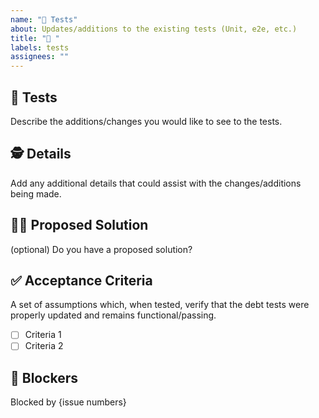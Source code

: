 ```yaml
---
name: "🧪 Tests"
about: Updates/additions to the existing tests (Unit, e2e, etc.)
title: "🧪 "
labels: tests
assignees: ""
---
```


## 🧪 Tests

Describe the additions/changes you would like to see to the tests.

## 🕵️ Details

Add any additional details that could assist with the changes/additions being made.

## 🙋‍♀️ Proposed Solution

(optional) Do you have a proposed solution?

## ✅ Acceptance Criteria

A set of assumptions which, when tested, verify that the debt tests were properly updated and remains functional/passing.

- [ ] Criteria 1
- [ ] Criteria 2

## 🛑 Blockers

Blocked by {issue numbers}
